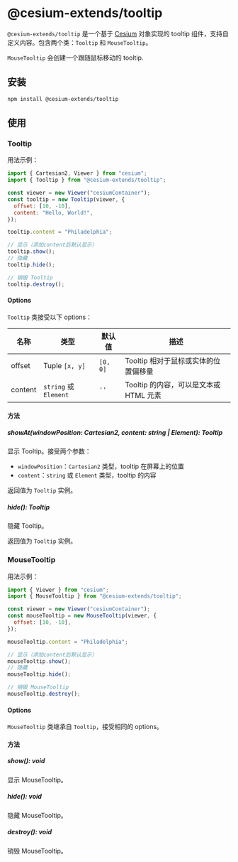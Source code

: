 # @cesium-extends/tooltip

`@cesium-extends/tooltip` 是一个基于 [Cesium](https://cesium.com/) 对象实现的 tooltip 组件，支持自定义内容。包含两个类：`Tooltip` 和 `MouseTooltip`。

`MouseTooltip` 会创建一个跟随鼠标移动的 tooltip.

## 安装

```bash
npm install @cesium-extends/tooltip
```

## 使用

### Tooltip

用法示例：

```javascript
import { Cartesian2, Viewer } from "cesium";
import { Tooltip } from "@cesium-extends/tooltip";

const viewer = new Viewer("cesiumContainer");
const tooltip = new Tooltip(viewer, {
  offset: [10, -10],
  content: "Hello, World!",
});

tooltip.content = "Philadelphia";

// 显示（添加content后默认显示）
tooltip.show();
// 隐藏
tooltip.hide();

// 销毁 Tooltip
tooltip.destroy();
```

#### Options

`Tooltip` 类接受以下 options：

| 名称    | 类型                  | 默认值   | 描述                                   |
| ------- | --------------------- | -------- | -------------------------------------- |
| offset  | Tuple `[x, y]`        | `[0, 0]` | Tooltip 相对于鼠标或实体的位置偏移量   |
| content | `string` 或 `Element` | `''`     | Tooltip 的内容，可以是文本或 HTML 元素 |

#### 方法

##### showAt(windowPosition: Cartesian2, content: string | Element): Tooltip

显示 Tooltip。接受两个参数：

- `windowPosition`：`Cartesian2` 类型，tooltip 在屏幕上的位置
- `content`：`string` 或 `Element` 类型，tooltip 的内容

返回值为 `Tooltip` 实例。

##### hide(): Tooltip

隐藏 Tooltip。

返回值为 `Tooltip` 实例。

### MouseTooltip

用法示例：

```javascript
import { Viewer } from "cesium";
import { MouseTooltip } from "@cesium-extends/tooltip";

const viewer = new Viewer("cesiumContainer");
const mouseTooltip = new MouseTooltip(viewer, {
  offset: [10, -10],
});

mouseTooltip.content = "Philadelphia";

// 显示（添加content后默认显示）
mouseTooltip.show();
// 隐藏
mouseTooltip.hide();

// 销毁 MouseTooltip
mouseTooltip.destroy();
```

#### Options

`MouseTooltip` 类继承自 `Tooltip`，接受相同的 options。

#### 方法

##### show(): void

显示 MouseTooltip。

##### hide(): void

隐藏 MouseTooltip。

##### destroy(): void

销毁 MouseTooltip。
